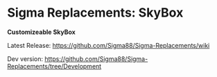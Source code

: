 # Sigma Replacements: SkyBox


**Customizeable SkyBox**


Latest Release: https://github.com/Sigma88/Sigma-Replacements/wiki

Dev version: https://github.com/Sigma88/Sigma-Replacements/tree/Development
